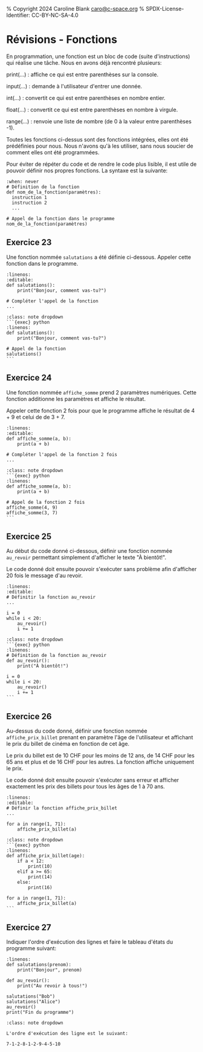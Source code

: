 % Copyright 2024 Caroline Blank <caro@c-space.org>
% SPDX-License-Identifier: CC-BY-NC-SA-4.0

# Révisions - Fonctions

En programmation, une fonction est un bloc de code (suite d'instructions) qui
réalise une tâche. Nous en avons déjà rencontré plusieurs:

print(...)
: affiche ce qui est entre parenthèses sur la console.

input(...)
: demande à l'utilisateur d'entrer une donnée.

int(...)
: convertit ce qui est entre parenthèses en nombre entier.

float(...)
: convertit ce qui est entre parenthèses en nombre à virgule.

range(...)
: renvoie une liste de nombre (de 0 à la valeur entre parenthèses -1).

Toutes les fonctions ci-dessus sont des fonctions intégrées, elles ont été
prédéfinies pour nous. Nous n'avons qu'à les utiliser, sans nous soucier de
comment elles ont été programmées.

Pour éviter de répéter du code et de rendre le code plus lisible, il est utile
de pouvoir définir nos propres fonctions. La syntaxe est la suivante:

```{exec} python
:when: never
# Définition de la fonction
def nom_de_la_fonction(paramètres):
  instruction 1
  instruction 2
  ...

# Appel de la fonction dans le programme
nom_de_la_fonction(paramètres)
```

## Exercice 23

Une fonction nommée `salutations` a été définie ci-dessous. Appeler cette
fonction dans le programme.

```{exec} python
:linenos:
:editable:
def salutations():
    print("Bonjour, comment vas-tu?")

# Compléter l'appel de la fonction
...
```

````{admonition} Solution
:class: note dropdown
```{exec} python
:linenos:
def salutations():
    print("Bonjour, comment vas-tu?")

# Appel de la fonction
salutations()
```
````

## Exercice 24

Une fonction nommée `affiche_somme` prend 2 paramètres numériques. Cette
fonction additionne les paramètres et affiche le résultat.

Appeler cette fonction 2 fois pour que le programme affiche le résultat de
4 + 9 et celui de de 3 + 7.

```{exec} python
:linenos:
:editable:
def affiche_somme(a, b):
    print(a + b)

# Compléter l'appel de la fonction 2 fois
...
```

````{admonition} Solution
:class: note dropdown
```{exec} python
:linenos:
def affiche_somme(a, b):
    print(a + b)

# Appel de la fonction 2 fois
affiche_somme(4, 9)
affiche_somme(3, 7)
```
````

## Exercice 25

Au début du code donné ci-dessous, définir une fonction nommée `au_revoir`
permettant simplement d'afficher le texte "À bientôt!".

Le code donné doit ensuite pouvoir s'exécuter sans problème afin d'afficher
20 fois le message d'au revoir.

```{exec} python
:linenos:
:editable:
# Définitir la fonction au_revoir
...

i = 0
while i < 20:
    au_revoir()
    i += 1
```

````{admonition} Solution
:class: note dropdown
```{exec} python
:linenos:
# Définition de la fonction au_revoir
def au_revoir():
    print("À bientôt!")

i = 0
while i < 20:
    au_revoir()
    i += 1
```
````

## Exercice 26

Au-dessus du code donné, définir une fonction nommée `affiche_prix_billet`
prenant en paramètre l'âge de l'utilisateur et affichant le prix du billet de
cinéma en fonction de cet âge.

Le prix du billet est de 10 CHF pour les moins de 12 ans, de 14 CHF pour les
65 ans et plus et de 16 CHF pour les autres. La fonction affiche uniquement le
prix.

Le code donné doit ensuite pouvoir s'exécuter sans erreur et afficher exactement
les prix des billets pour tous les âges de 1 à 70 ans.

```{exec} python
:linenos:
:editable:
# Définir la fonction affiche_prix_billet
...

for a in range(1, 71):
    affiche_prix_billet(a)
```

````{admonition} Solution
:class: note dropdown
```{exec} python
:linenos:
def affiche_prix_billet(age):
    if a < 12:
        print(10)
    elif a >= 65:
        print(14)
    else:
        print(16)

for a in range(1, 71):
    affiche_prix_billet(a)
```
````

## Exercice 27

Indiquer l'ordre d'exécution des lignes et faire le tableau d'états du programme
suivant:

```{exec} python
:linenos:
def salutations(prenom):
    print("Bonjour", prenom)

def au_revoir():
    print("Au revoir à tous!")

salutations("Bob")
salutations("Alice")
au_revoir()
print("Fin du programme")
```


````{admonition} Solution
:class: note dropdown

L'ordre d'exécution des ligne est le suivant:

7-1-2-8-1-2-9-4-5-10

````
